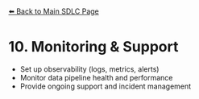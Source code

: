 [⬅️ Back to Main SDLC Page](00_data_platform_sdlc.md)

# 10. Monitoring & Support
- Set up observability (logs, metrics, alerts)
- Monitor data pipeline health and performance
- Provide ongoing support and incident management